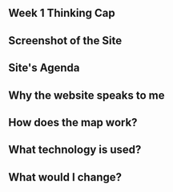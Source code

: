 ## Week 1 Thinking Cap

## Screenshot of the Site

## Site's Agenda

## Why the website speaks to me

## How does the map work? 

## What technology is used?

## What would I change? 
